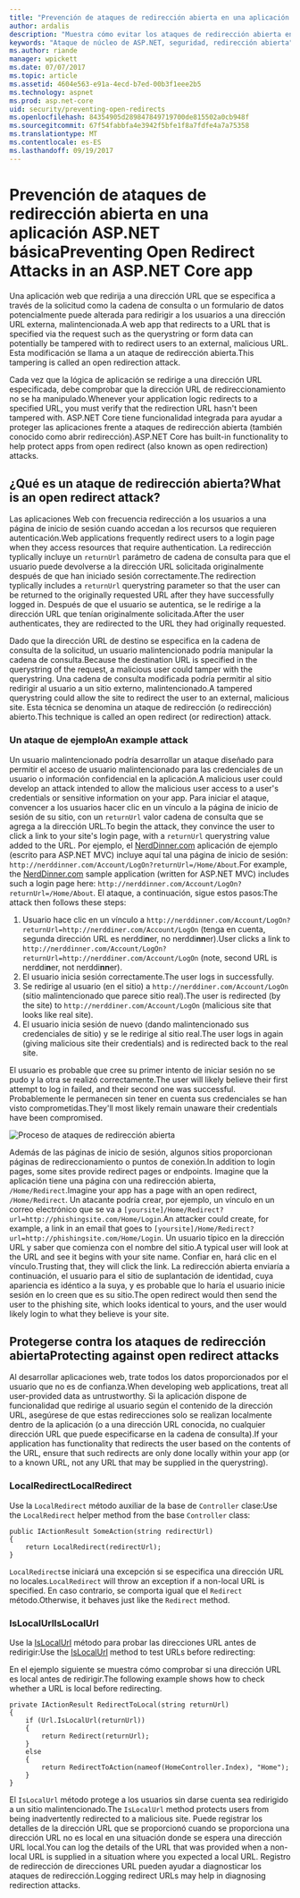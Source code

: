 ```yaml
---
title: "Prevención de ataques de redirección abierta en una aplicación de ASP.NET Core | Documentos de Microsoft"
author: ardalis
description: "Muestra cómo evitar los ataques de redirección abierta en una aplicación de ASP.NET Core"
keywords: "Ataque de núcleo de ASP.NET, seguridad, redirección abierta"
ms.author: riande
manager: wpickett
ms.date: 07/07/2017
ms.topic: article
ms.assetid: 4604e563-e91a-4ecd-b7ed-00b3f1eee2b5
ms.technology: aspnet
ms.prod: asp.net-core
uid: security/preventing-open-redirects
ms.openlocfilehash: 84354905d289847849719700de815502a0cb948f
ms.sourcegitcommit: 67f54fabbfa4e3942f5bfe1f8a7fdfe4a7a75358
ms.translationtype: MT
ms.contentlocale: es-ES
ms.lasthandoff: 09/19/2017
---
```

# <a name="preventing-open-redirect-attacks-in-an-aspnet-core-app"></a><span data-ttu-id="2f893-104">Prevención de ataques de redirección abierta en una aplicación ASP.NET básica</span><span class="sxs-lookup"><span data-stu-id="2f893-104">Preventing Open Redirect Attacks in an ASP.NET Core app</span></span>

<span data-ttu-id="2f893-105">Una aplicación web que redirija a una dirección URL que se especifica a través de la solicitud como la cadena de consulta o un formulario de datos potencialmente puede alterada para redirigir a los usuarios a una dirección URL externa, malintencionada.</span><span class="sxs-lookup"><span data-stu-id="2f893-105">A web app that redirects to a URL that is specified via the request such as the querystring or form data can potentially be tampered with to redirect users to an external, malicious URL.</span></span> <span data-ttu-id="2f893-106">Esta modificación se llama a un ataque de redirección abierta.</span><span class="sxs-lookup"><span data-stu-id="2f893-106">This tampering is called an open redirection attack.</span></span>

<span data-ttu-id="2f893-107">Cada vez que la lógica de aplicación se redirige a una dirección URL especificada, debe comprobar que la dirección URL de redireccionamiento no se ha manipulado.</span><span class="sxs-lookup"><span data-stu-id="2f893-107">Whenever your application logic redirects to a specified URL, you must verify that the redirection URL hasn't been tampered with.</span></span> <span data-ttu-id="2f893-108">ASP.NET Core tiene funcionalidad integrada para ayudar a proteger las aplicaciones frente a ataques de redirección abierta (también conocido como abrir redirección).</span><span class="sxs-lookup"><span data-stu-id="2f893-108">ASP.NET Core has built-in functionality to help protect apps from open redirect (also known as open redirection) attacks.</span></span>

## <a name="what-is-an-open-redirect-attack"></a><span data-ttu-id="2f893-109">¿Qué es un ataque de redirección abierta?</span><span class="sxs-lookup"><span data-stu-id="2f893-109">What is an open redirect attack?</span></span>

<span data-ttu-id="2f893-110">Las aplicaciones Web con frecuencia redirección a los usuarios a una página de inicio de sesión cuando accedan a los recursos que requieren autenticación.</span><span class="sxs-lookup"><span data-stu-id="2f893-110">Web applications frequently redirect users to a login page when they access resources that require authentication.</span></span> <span data-ttu-id="2f893-111">La redirección typlically incluye un `returnUrl` parámetro de cadena de consulta para que el usuario puede devolverse a la dirección URL solicitada originalmente después de que han iniciado sesión correctamente.</span><span class="sxs-lookup"><span data-stu-id="2f893-111">The redirection typlically includes a `returnUrl` querystring parameter so that the user can be returned to the originally requested URL after they have successfully logged in.</span></span> <span data-ttu-id="2f893-112">Después de que el usuario se autentica, se le redirige a la dirección URL que tenían originalmente solicitada.</span><span class="sxs-lookup"><span data-stu-id="2f893-112">After the user authenticates, they are redirected to the URL they had originally requested.</span></span>

<span data-ttu-id="2f893-113">Dado que la dirección URL de destino se especifica en la cadena de consulta de la solicitud, un usuario malintencionado podría manipular la cadena de consulta.</span><span class="sxs-lookup"><span data-stu-id="2f893-113">Because the destination URL is specified in the querystring of the request, a malicious user could tamper with the querystring.</span></span> <span data-ttu-id="2f893-114">Una cadena de consulta modificada podría permitir al sitio redirigir al usuario a un sitio externo, malintencionado.</span><span class="sxs-lookup"><span data-stu-id="2f893-114">A tampered querystring could allow the site to redirect the user to an external, malicious site.</span></span> <span data-ttu-id="2f893-115">Esta técnica se denomina un ataque de redirección (o redirección) abierto.</span><span class="sxs-lookup"><span data-stu-id="2f893-115">This technique is called an open redirect (or redirection) attack.</span></span>

### <a name="an-example-attack"></a><span data-ttu-id="2f893-116">Un ataque de ejemplo</span><span class="sxs-lookup"><span data-stu-id="2f893-116">An example attack</span></span>

<span data-ttu-id="2f893-117">Un usuario malintencionado podría desarrollar un ataque diseñado para permitir el acceso de usuario malintencionado para las credenciales de un usuario o información confidencial en la aplicación.</span><span class="sxs-lookup"><span data-stu-id="2f893-117">A malicious user could develop an attack intended to allow the malicious user access to a user's credentials or sensitive information on your app.</span></span> <span data-ttu-id="2f893-118">Para iniciar el ataque, convencer a los usuarios hacer clic en un vínculo a la página de inicio de sesión de su sitio, con un `returnUrl` valor cadena de consulta que se agrega a la dirección URL.</span><span class="sxs-lookup"><span data-stu-id="2f893-118">To begin the attack, they convince the user to click a link to your site's login page, with a `returnUrl` querystring value added to the URL.</span></span> <span data-ttu-id="2f893-119">Por ejemplo, el [NerdDinner.com](http://nerddinner.com) aplicación de ejemplo (escrito para ASP.NET MVC) incluye aquí tal una página de inicio de sesión: ``http://nerddinner.com/Account/LogOn?returnUrl=/Home/About``.</span><span class="sxs-lookup"><span data-stu-id="2f893-119">For example, the [NerdDinner.com](http://nerddinner.com) sample application (written for ASP.NET MVC) includes such a login page here: ``http://nerddinner.com/Account/LogOn?returnUrl=/Home/About``.</span></span> <span data-ttu-id="2f893-120">El ataque, a continuación, sigue estos pasos:</span><span class="sxs-lookup"><span data-stu-id="2f893-120">The attack then follows these steps:</span></span>

1. <span data-ttu-id="2f893-121">Usuario hace clic en un vínculo a ``http://nerddinner.com/Account/LogOn?returnUrl=http://nerddiner.com/Account/LogOn`` (tenga en cuenta, segunda dirección URL es nerddi**n**er, no nerddi**nn**er).</span><span class="sxs-lookup"><span data-stu-id="2f893-121">User clicks a link to ``http://nerddinner.com/Account/LogOn?returnUrl=http://nerddiner.com/Account/LogOn`` (note, second URL is nerddi**n**er, not nerddi**nn**er).</span></span>
2. <span data-ttu-id="2f893-122">El usuario inicia sesión correctamente.</span><span class="sxs-lookup"><span data-stu-id="2f893-122">The user logs in successfully.</span></span>
3. <span data-ttu-id="2f893-123">Se redirige al usuario (en el sitio) a ``http://nerddiner.com/Account/LogOn`` (sitio malintencionado que parece sitio real).</span><span class="sxs-lookup"><span data-stu-id="2f893-123">The user is redirected (by the site) to ``http://nerddiner.com/Account/LogOn`` (malicious site that looks like real site).</span></span>
4. <span data-ttu-id="2f893-124">El usuario inicia sesión de nuevo (dando malintencionado sus credenciales de sitio) y se le redirige al sitio real.</span><span class="sxs-lookup"><span data-stu-id="2f893-124">The user logs in again (giving malicious site their credentials) and is redirected back to the real site.</span></span>

<span data-ttu-id="2f893-125">El usuario es probable que cree su primer intento de iniciar sesión no se pudo y la otra se realizó correctamente.</span><span class="sxs-lookup"><span data-stu-id="2f893-125">The user will likely believe their first attempt to log in failed, and their second one was successful.</span></span> <span data-ttu-id="2f893-126">Probablemente le permanecen sin tener en cuenta sus credenciales se han visto comprometidas.</span><span class="sxs-lookup"><span data-stu-id="2f893-126">They'll most likely remain unaware their credentials have been compromised.</span></span>

![Proceso de ataques de redirección abierta](preventing-open-redirects/_static/open-redirection-attack-process.png)

<span data-ttu-id="2f893-128">Además de las páginas de inicio de sesión, algunos sitios proporcionan páginas de redireccionamiento o puntos de conexión.</span><span class="sxs-lookup"><span data-stu-id="2f893-128">In addition to login pages, some sites provide redirect pages or endpoints.</span></span> <span data-ttu-id="2f893-129">Imagine que la aplicación tiene una página con una redirección abierta, ``/Home/Redirect``.</span><span class="sxs-lookup"><span data-stu-id="2f893-129">Imagine your app has a page with an open redirect, ``/Home/Redirect``.</span></span> <span data-ttu-id="2f893-130">Un atacante podría crear, por ejemplo, un vínculo en un correo electrónico que se va a ``[yoursite]/Home/Redirect?url=http://phishingsite.com/Home/Login``.</span><span class="sxs-lookup"><span data-stu-id="2f893-130">An attacker could create, for example, a link in an email that goes to ``[yoursite]/Home/Redirect?url=http://phishingsite.com/Home/Login``.</span></span> <span data-ttu-id="2f893-131">Un usuario típico en la dirección URL y saber que comienza con el nombre del sitio.</span><span class="sxs-lookup"><span data-stu-id="2f893-131">A typical user will look at the URL and see it begins with your site name.</span></span> <span data-ttu-id="2f893-132">Confiar en, hará clic en el vínculo.</span><span class="sxs-lookup"><span data-stu-id="2f893-132">Trusting that, they will click the link.</span></span> <span data-ttu-id="2f893-133">La redirección abierta enviaría a continuación, el usuario para el sitio de suplantación de identidad, cuya apariencia es idéntico a la suya, y es probable que lo haría el usuario inicie sesión en lo creen que es su sitio.</span><span class="sxs-lookup"><span data-stu-id="2f893-133">The open redirect would then send the user to the phishing site, which looks identical to yours, and the user would likely login to what they believe is your site.</span></span>

## <a name="protecting-against-open-redirect-attacks"></a><span data-ttu-id="2f893-134">Protegerse contra los ataques de redirección abierta</span><span class="sxs-lookup"><span data-stu-id="2f893-134">Protecting against open redirect attacks</span></span>

<span data-ttu-id="2f893-135">Al desarrollar aplicaciones web, trate todos los datos proporcionados por el usuario que no es de confianza.</span><span class="sxs-lookup"><span data-stu-id="2f893-135">When developing web applications, treat all user-provided data as untrustworthy.</span></span> <span data-ttu-id="2f893-136">Si la aplicación dispone de funcionalidad que redirige al usuario según el contenido de la dirección URL, asegúrese de que estas redirecciones solo se realizan localmente dentro de la aplicación (o a una dirección URL conocida, no cualquier dirección URL que puede especificarse en la cadena de consulta).</span><span class="sxs-lookup"><span data-stu-id="2f893-136">If your application has functionality that redirects the user based on the contents of the URL,  ensure that such redirects are only done locally within your app (or to a known URL, not any URL that may be supplied in the querystring).</span></span>

### <a name="localredirect"></a><span data-ttu-id="2f893-137">LocalRedirect</span><span class="sxs-lookup"><span data-stu-id="2f893-137">LocalRedirect</span></span>

<span data-ttu-id="2f893-138">Use la ``LocalRedirect`` método auxiliar de la base de `Controller` clase:</span><span class="sxs-lookup"><span data-stu-id="2f893-138">Use the ``LocalRedirect`` helper method from the base `Controller` class:</span></span>

```
public IActionResult SomeAction(string redirectUrl)
{
    return LocalRedirect(redirectUrl);
}
```

<span data-ttu-id="2f893-139">``LocalRedirect``se iniciará una excepción si se especifica una dirección URL no locales.</span><span class="sxs-lookup"><span data-stu-id="2f893-139">``LocalRedirect`` will throw an exception if a non-local URL is specified.</span></span> <span data-ttu-id="2f893-140">En caso contrario, se comporta igual que el ``Redirect`` método.</span><span class="sxs-lookup"><span data-stu-id="2f893-140">Otherwise, it behaves just like the ``Redirect`` method.</span></span>

### <a name="islocalurl"></a><span data-ttu-id="2f893-141">IsLocalUrl</span><span class="sxs-lookup"><span data-stu-id="2f893-141">IsLocalUrl</span></span>

<span data-ttu-id="2f893-142">Use la [IsLocalUrl](https://docs.microsoft.com/aspnet/core/api/microsoft.aspnetcore.mvc.iurlhelper#Microsoft_AspNetCore_Mvc_IUrlHelper_IsLocalUrl_System_String_) método para probar las direcciones URL antes de redirigir:</span><span class="sxs-lookup"><span data-stu-id="2f893-142">Use the [IsLocalUrl](https://docs.microsoft.com/aspnet/core/api/microsoft.aspnetcore.mvc.iurlhelper#Microsoft_AspNetCore_Mvc_IUrlHelper_IsLocalUrl_System_String_) method to test URLs before redirecting:</span></span>

<span data-ttu-id="2f893-143">En el ejemplo siguiente se muestra cómo comprobar si una dirección URL es local antes de redirigir.</span><span class="sxs-lookup"><span data-stu-id="2f893-143">The following example shows how to check whether a URL is local before redirecting.</span></span>

```
private IActionResult RedirectToLocal(string returnUrl)
{
    if (Url.IsLocalUrl(returnUrl))
    {
        return Redirect(returnUrl);
    }
    else
    {
        return RedirectToAction(nameof(HomeController.Index), "Home");
    }
}
```

<span data-ttu-id="2f893-144">El `IsLocalUrl` método protege a los usuarios sin darse cuenta sea redirigido a un sitio malintencionado.</span><span class="sxs-lookup"><span data-stu-id="2f893-144">The `IsLocalUrl` method protects users from being inadvertently redirected to a malicious site.</span></span> <span data-ttu-id="2f893-145">Puede registrar los detalles de la dirección URL que se proporcionó cuando se proporciona una dirección URL no es local en una situación donde se espera una dirección URL local.</span><span class="sxs-lookup"><span data-stu-id="2f893-145">You can log the details of the URL that was provided when a non-local URL is supplied in a situation where you expected a local URL.</span></span> <span data-ttu-id="2f893-146">Registro de redirección de direcciones URL pueden ayudar a diagnosticar los ataques de redirección.</span><span class="sxs-lookup"><span data-stu-id="2f893-146">Logging redirect URLs may help in diagnosing redirection attacks.</span></span>
